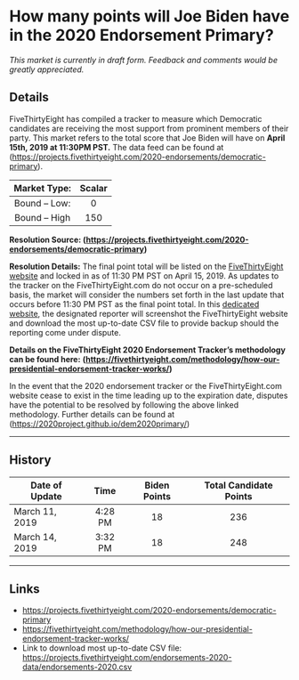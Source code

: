 # How many points will Joe Biden have in the 2020 Endorsement Primary? 

_This market is currently in draft form. Feedback and comments would be greatly appreciated._

## Details 

FiveThirtyEight has compiled a tracker to measure which Democratic candidates are receiving the most support from prominent members of their party. This market refers to the total score that Joe Biden will have on **April 15th, 2019 at 11:30PM PST.** The data feed can be found at (https://projects.fivethirtyeight.com/2020-endorsements/democratic-primary). 

|   Market Type:  |   Scalar  |
| :-------------: |:-------------:| 
|   Bound – Low:   |  0   |   
|   Bound – High   |   150   | 

**Resolution Source: (https://projects.fivethirtyeight.com/2020-endorsements/democratic-primary)**   

**Resolution Details:** The final point total will be listed on the [FiveThirtyEight website](https://projects.fivethirtyeight.com/2020-endorsements/democratic-primary) and locked in as of 11:30 PM PST on April 15, 2019. 
As updates to the tracker on the FiveThirtyEight.com do not occur on a pre-scheduled basis, the market will consider the numbers set forth in the last update that occurs before 11:30 PM PST as the final point total. In this [dedicated website](https://2020project.github.io/dem2020primary/538biden), the designated reporter will screenshot the FiveThirtyEight website and download the most up-to-date CSV file to provide backup should the reporting come under dispute. 

**Details on the FiveThirtyEight 2020 Endorsement Tracker’s methodology can be found here:**  **(https://fivethirtyeight.com/methodology/how-our-presidential-endorsement-tracker-works/)**  

In the event that the 2020 endorsement tracker or the FiveThirtyEight.com website cease to exist in the time leading up to the expiration date, disputes have the potential to be resolved by following the above linked methodology. Further details can be found at (https://2020project.github.io/dem2020primary/)


----------

## History

| Date of Update        |    Time    | Biden Points           | Total Candidate Points  |
| ------------- |:-------------:| :-------------:| :-----:|
| March 11, 2019      |  4:28 PM    | 18 | 236 |
| March 14, 2019      |  3:32 PM    | 18 | 248 |


----------

##  Links
* https://projects.fivethirtyeight.com/2020-endorsements/democratic-primary 
* https://fivethirtyeight.com/methodology/how-our-presidential-endorsement-tracker-works/ 
* Link to download most up-to-date CSV file: https://projects.fivethirtyeight.com/endorsements-2020-data/endorsements-2020.csv


